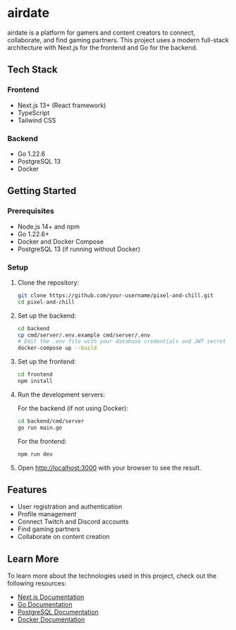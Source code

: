 # airdate

airdate is a platform for gamers and content creators to connect, collaborate, and find gaming partners. This project uses a modern full-stack architecture with Next.js for the frontend and Go for the backend.

## Tech Stack

### Frontend
- Next.js 13+ (React framework)
- TypeScript
- Tailwind CSS

### Backend
- Go 1.22.6
- PostgreSQL 13
- Docker

## Getting Started

### Prerequisites
- Node.js 14+ and npm
- Go 1.22.6+
- Docker and Docker Compose
- PostgreSQL 13 (if running without Docker)

### Setup

1. Clone the repository:
   ```bash
   git clone https://github.com/your-username/pixel-and-chill.git
   cd pixel-and-chill
   ```

2. Set up the backend:
   ```bash
   cd backend
   cp cmd/server/.env.example cmd/server/.env
   # Edit the .env file with your database credentials and JWT secret
   docker-compose up --build
   ```

3. Set up the frontend:
   ```bash
   cd frontend
   npm install
   ```

4. Run the development servers:
   
   For the backend (if not using Docker):
   ```bash
   cd backend/cmd/server
   go run main.go
   ```

   For the frontend:
   ```bash
   npm run dev
   ```

5. Open [http://localhost:3000](http://localhost:3000) with your browser to see the result.

## Features

- User registration and authentication
- Profile management
- Connect Twitch and Discord accounts
- Find gaming partners
- Collaborate on content creation

## Learn More

To learn more about the technologies used in this project, check out the following resources:

- [Next.js Documentation](https://nextjs.org/docs)
- [Go Documentation](https://golang.org/doc/)
- [PostgreSQL Documentation](https://www.postgresql.org/docs/)
- [Docker Documentation](https://docs.docker.com/)

